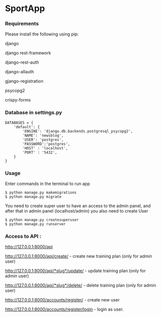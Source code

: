 # SportApp

### Requirements
Please install the following using pip:

django

django rest-framework

django-rest-auth

django-allauth

gjango-registration

psycopg2

crispy-forms




### Database in settings.py
```
DATABASES = {
    'default': {
        'ENGINE': 'django.db.backends.postgresql_psycopg2',
        'NAME': 'newsblog',
        'USER': 'postgres',
        'PASSWORD':'postgres',
        'HOST' : 'localhost',
        'PORT' : '5432',
    }
}

```

### Usage

Enter commands in the terminal to run app
```
$ python manage.py makemigrations
$ python manage.py migrate
```
You need to create super user to have an access to the admin panel, and after that in admin panel (localhost/admin) you also need to create User 
```
$ python manage.py createsuperuser
$ python manage.py runserver
```
### Access to API : 
http://127.0.0.1:8000/api

http://127.0.0.1:8000/api/create/ - create new training plan (only for admin user)

http://127.0.0.1:8000/api/*slug*/update/ - update training plan (only for admin user)

http://127.0.0.1:8000/api/*slug*/delete/ - delete training plan (only for admin user)

http://127.0.0.1:8000/accounts/register/ - create new user

http://127.0.0.1:8000/accounts/register/login - login as user.

